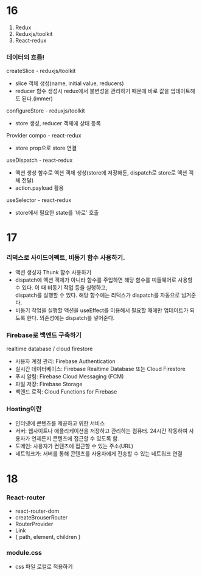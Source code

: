 # 16

1. Redux  
2. Reduxjs/toolkit  
3. React-redux  

### 데이터의 흐름!   
createSlice - reduxjs/toolkit
- slice 객체 생성(name, initial value, reducers)
- reducer 함수 생성시 redux에서 불변성을 관리하기 때문에 바로 값을 업데이트해도 된다.(immer)

configureStore - reduxjs/toolkit   
- store 생성, reducer 객체에 상태 등록 

Provider compo - react-redux  
- store prop으로 store 연결

useDispatch - react-redux   
- 액션 생성 함수로 액션 객체 생성(store에 저장해둔, dispatch로 store로 액션 객체 전달)
- action.payload 활용

useSelector - react-redux   
- store에서 필요한 state를 '바로' 호출

# 17

### 리덕스로 사이드이펙트, 비동기 함수 사용하기.  

- 액션 생성자 Thunk 함수 사용하기  
- dispatch에 액션 객체가 아니라 함수를 주입하면 해당 함수를 미들웨어로 사용할 수 있다. 이 때 비동기 작업 등을 실행하고,  
dispatch를 실행할 수 있다. 해당 함수에는 리덕스가 dispatch를 자동으로 넘겨준다.  
- 비동기 작업을 실행할 액션을 useEffect를 이용해서 필요할 때에만 업데이트가 되도록 한다. 의존성에는 dispatch를 넣어준다.


### Firebase로 백엔드 구축하기
realtime database / cloud firestore

- 사용자 계정 관리: Firebase Authentication
- 실시간 데이터베이스: Firebase Realtime Database 또는 Cloud Firestore
- 푸시 알림: Firebase Cloud Messaging (FCM)
- 파일 저장: Firebase Storage
- 백엔드 로직: Cloud Functions for Firebase


### Hosting이란
- 인터넷에 콘텐츠를 제공하고 위한 서비스
- 서버: 웹사이트나 애플리케이션을 저장하고 관리하는 컴퓨터. 24시간 작동하여 사용자가 언제든지 콘텐츠에 접근할 수 있도록 함.
- 도메인: 사용자가 컨텐츠에 접근할 수 있는 주소(URL)
- 네트워크가: 서버를 통해 콘텐츠를 사용자에게 전송할 수 있는 네트워크 연결

# 18

### React-router
- react-router-dom
- createBrouserRouter
- RouterProvider
- Link
- { path, element, children }

### module.css
- css 파일 로컬로 적용하기
 

